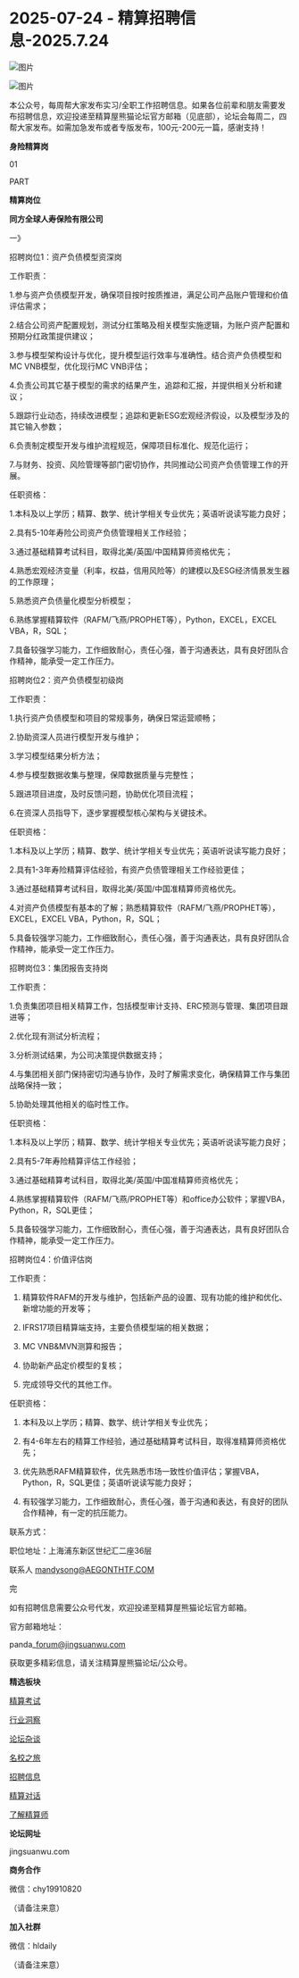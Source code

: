 # 2025-07-24 - 精算招聘信息-2025.7.24

![图片](https://mmbiz.qpic.cn/mmbiz_jpg/PVTr5cqOmdsiaicIRGthO3IhpdkibrFUWVU1xAtP9ZY24c0vAhCVJo55thjfrfia19NvibyVvich2UW9I8vGCty5LxNw/640?wx_fmt=jpeg&randomid=vxbny9z5&tp=webp&wxfrom=5&wx_lazy=1)

![图片](https://mmbiz.qpic.cn/mmbiz_png/7QRTvkK2qC63c02mKcsfAaJ8sNcicTvg22UkHHibvKiasFS9FS6E4FeV0Dibe7as7h4tm8p7EfNfI06adlGbL2icYjw/640?wx_fmt=png&randomid=8byove1o&tp=webp&wxfrom=5&wx_lazy=1)

本公众号，每周帮大家发布实习/全职工作招聘信息。如果各位前辈和朋友需要发布招聘信息，欢迎投递至精算屋熊猫论坛官方邮箱（见底部），论坛会每周二，四帮大家发布。如需加急发布或者专版发布，100元-200元一篇，感谢支持！

**身险精算岗**

01

PART

**精算岗位**

****同方全球人寿保险有限公司****

一》

招聘岗位1：资产负债模型资深岗

工作职责：

1.参与资产负债模型开发，确保项目按时按质推进，满足公司产品账户管理和价值评估需求；

2.结合公司资产配置规划，测试分红策略及相关模型实施逻辑，为账户资产配置和预期分红政策提供建议；

3.参与模型架构设计与优化，提升模型运行效率与准确性。结合资产负债模型和MC VNB模型，优化现行MC VNB评估； 

4.负责公司其它基于模型的需求的结果产生，追踪和汇报，并提供相关分析和建议； 

5.跟踪行业动态，持续改进模型；追踪和更新ESG宏观经济假设，以及模型涉及的其它输入参数； 

6.负责制定模型开发与维护流程规范，保障项目标准化、规范化运行； 

7.与财务、投资、风险管理等部门密切协作，共同推动公司资产负债管理工作的开展。

任职资格：

1.本科及以上学历；精算、数学、统计学相关专业优先；英语听说读写能力良好；

2.具有5-10年寿险公司资产负债管理相关工作经验；

3.通过基础精算考试科目，取得北美/英国/中国精算师资格优先；

4.熟悉宏观经济变量（利率，权益，信用风险等）的建模以及ESG经济情景发生器的工作原理；

5.熟悉资产负债量化模型分析模型；

6.熟练掌握精算软件（RAFM/飞燕/PROPHET等），Python，EXCEL，EXCEL VBA，R，SQL；

7.具备较强学习能力，工作细致耐心，责任心强，善于沟通表达，具有良好团队合作精神，能承受一定工作压力。

招聘岗位2：资产负债模型初级岗

工作职责：

1.执行资产负债模型和项目的常规事务，确保日常运营顺畅；

2.协助资深人员进行模型开发与维护；

3.学习模型结果分析方法；

4.参与模型数据收集与整理，保障数据质量与完整性；

5.跟进项目进度，及时反馈问题，协助优化项目流程；

6.在资深人员指导下，逐步掌握模型核心架构与关键技术。

任职资格：

1.本科及以上学历；精算、数学、统计学相关专业优先；英语听说读写能力良好；

2.具有1-3年寿险精算评估经验，有资产负债管理相关工作经验更佳；

3.通过基础精算考试科目，取得北美/英国/中国准精算师资格优先。

4.对资产负债模型有基本的了解；熟悉精算软件（RAFM/飞燕/PROPHET等），EXCEL，EXCEL VBA，Python，R，SQL；

5.具备较强学习能力，工作细致耐心，责任心强，善于沟通表达，具有良好团队合作精神，能承受一定工作压力。

招聘岗位3：集团报告支持岗

工作职责：

1.负责集团项目相关精算工作，包括模型审计支持、ERC预测与管理、集团项目跟进等；

2.优化现有测试分析流程；

3.分析测试结果，为公司决策提供数据支持；

4.与集团相关部门保持密切沟通与协作，及时了解需求变化，确保精算工作与集团战略保持一致；

5.协助处理其他相关的临时性工作。

任职资格：

1.本科及以上学历；精算、数学、统计学相关专业优先；英语听说读写能力良好；

2.具有5-7年寿险精算评估工作经验；

3.通过基础精算考试科目，取得北美/英国/中国准精算师资格优先；

4.熟练掌握精算软件（RAFM/飞燕/PROPHET等）和office办公软件；掌握VBA，Python，R，SQL更佳；

5.具备较强学习能力，工作细致耐心，责任心强，善于沟通表达，具有良好团队合作精神，能承受一定工作压力。

招聘岗位4：价值评估岗

工作职责：

1. 精算软件RAFM的开发与维护，包括新产品的设置、现有功能的维护和优化、新增功能的开发等；

2. IFRS17项目精算端支持，主要负债模型端的相关数据；

3. MC VNB&MVN测算和报告；

4. 协助新产品定价模型的复核；

5. 完成领导交代的其他工作。

任职资格：

1. 本科及以上学历；精算、数学、统计学相关专业优先；

2. 有4-6年左右的精算工作经验，通过基础精算考试科目，取得准精算师资格优先；

3. 优先熟悉RAFM精算软件，优先熟悉市场一致性价值评估；掌握VBA，Python，R，SQL更佳；英语听说读写能力良好；

4. 有较强学习能力，工作细致耐心，责任心强，善于沟通和表达，有良好的团队合作精神，有一定的抗压能力。

联系方式：

职位地址：上海浦东新区世纪汇二座36层

联系人 mandysong@AEGONTHTF.COM



完

如有招聘信息需要公众号代发，欢迎投递至精算屋熊猫论坛官方邮箱。

官方邮箱地址：

panda\_forum@jingsuanwu.com

获取更多精彩信息，请关注精算屋熊猫论坛/公众号。

**精选板块**

[精算考试](https://mp.weixin.qq.com/mp/appmsgalbum?__biz=Mzg5NzkwMTMzMA==&action=getalbum&album_id=2804960172988448769#wechat_redirect)

[行业洞察](https://mp.weixin.qq.com/mp/appmsgalbum?__biz=Mzg5NzkwMTMzMA==&action=getalbum&album_id=2804965799378829313#wechat_redirect)

[论坛杂谈](https://mp.weixin.qq.com/mp/appmsgalbum?__biz=Mzg5NzkwMTMzMA==&action=getalbum&album_id=2804979947286315009#wechat_redirect)

[名校之旅](https://mp.weixin.qq.com/mp/appmsgalbum?__biz=Mzg5NzkwMTMzMA==&action=getalbum&album_id=2804975288236654595#wechat_redirect)

[招聘信息](https://mp.weixin.qq.com/mp/appmsgalbum?__biz=Mzg5NzkwMTMzMA==&action=getalbum&album_id=2809916434738069507#wechat_redirect)

[精算对话](https://mp.weixin.qq.com/mp/appmsgalbum?__biz=Mzg5NzkwMTMzMA==&action=getalbum&album_id=3028246288796221446#wechat_redirect)

[了解精算师](https://mp.weixin.qq.com/mp/appmsgalbum?__biz=Mzg5NzkwMTMzMA==&action=getalbum&album_id=2804971247444180995#wechat_redirect)

**论坛网址**

jingsuanwu.com

**商务合作**

微信：chy19910820

（请备注来意）

**加入社群**

微信：hldaily

（请备注来意）